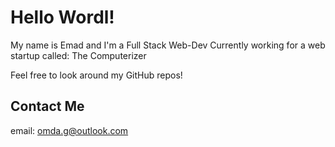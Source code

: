 # Hello Wordl!

My name is Emad and I'm a Full Stack Web-Dev
Currently working for a web startup called: The Computerizer

Feel free to look around my GitHub repos!


## Contact Me

email: <omda.g@outlook.com>

